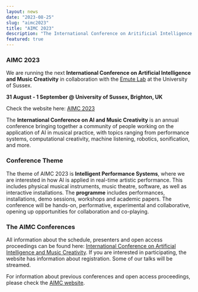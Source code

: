 ```yaml
---
layout: news
date: "2023-08-25"
slug: "aimc2023"
title: "AIMC 2023"
description: "The International Conference on Aritificial Intelligence and Music Creativity"
featured: true
---
```


<script>
import CaptionedImage from "../../components/Images/CaptionedImage.svelte"
</script>


<CaptionedImage
src="news/sussex.jpg"
alt="A picture of the Arts A building."
caption="The Arts A building at Sussex."/>

### AIMC 2023

We are running the next **International Conference on Artificial Intelligence and Music Creativity** in collaboration with the [Emute Lab](http://www.emutelab.org/) at the University of Sussex.

**31 August - 1 September @ University of Sussex, Brighton, UK**

Check the website here: [AIMC 2023](https://aimc2023.pubpub.org)

The **International Conference on AI and Music Creativity** is an annual conference bringing together a community of people working on the application of AI in musical practice, with topics ranging from performance systems, computational creativity,  machine listening, robotics, sonification, and more.

### **Conference Theme**

The theme of AIMC 2023 is **Intelligent Performance Systems**, where we are interested in how AI is applied in real-time artistic performance. This includes physical musical instruments, music theatre, software, as well as interactive installations. The **programme** includes performances, installations, demo sessions, workshops and academic papers. The conference will be hands-on, performative, experimental and collaborative, opening up opportunities for collaboration and co-playing. 

### **The AIMC Conferences**

All information about the schedule, presenters and open access proceedings can be found here: [International Conference on Artificial Intelligence and Music Creativity](https://aimc2023.pubpub.org). If you are interested in participating, the website has information about registration. Some of our talks will be streamed.

For information about previous conferences and open access proceedings, please check the [AIMC website](https://aimusiccreativity.org).

